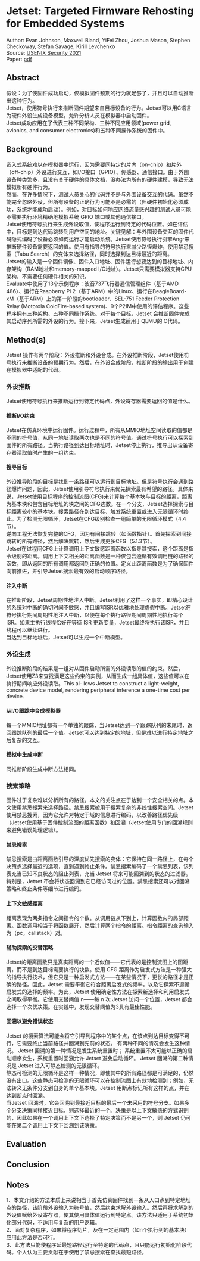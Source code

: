 # Jetset: Targeted Firmware Rehosting for Embedded Systems
Author:  Evan Johnson, Maxwell Bland, YiFei Zhou, Joshua Mason, Stephen Checkoway, Stefan Savage, Kirill Levchenko  
Source: [USENIX Security 2021](https://www.usenix.org/conference/usenixsecurity21)  
Paper:  [pdf](https://www.usenix.org/system/files/sec21fall-johnson.pdf)  

## Abstract
假设：为了使固件成功启动，仅模拟固件预期的行为就足够了，并且可以自动推断出这种行为。  
Jetset，使用符号执行来推断固件期望来自目标设备的行为。Jetset可以用C语言为硬件外设生成设备模型，允许分析人员在模拟器中启动固件。  
Jetset成功应用在了代表三种不同架构、三种不同应用领域(power grid, avionics, and consumer electronics)和五种不同操作系统的固件中。  

## Background
嵌入式系统难以在模拟器中运行，因为需要同特定的片内（on-chip）和片外（off-chip）外设进行交互，如I/O接口（GPIO）、传感器、通信接口。由于外围设备种类繁多，且没有关于硬件的具体文档，没办法为所有的硬件建模，导致无法模拟所有硬件行为。  
然而，在许多情况下，测试人员关心的代码并不是与外围设备交互的代码。虽然不能完全忽略外设，但所有设备的正确行为可能不是必需的（但硬件初始化必须成功，系统才能成功启动）。例如，对目标如何响应网络流量感兴趣的测试人员可能不需要执行环境精确地模拟系统 GPIO 端口或其他通信接口。  
Jetset使用符号执行来生成外设取值，使程序运行到特定的代码位置。如在评估中，目标是到达代码跳转到用户空间的地址。关键见解：与外围设备交互的固件代码隐式编码了设备必须如何运行才能启动系统。Jetset使用符号执行引擎Angr来推断硬件设备需要返回的值。使用有指导的符号执行来减少路径爆炸，使用禁忌搜索（Tabu Search）的变体来选择路径，同时选择到达目标最近的距离。  
Jetset的输入是一个固件镜像、固件入口地址、固件运行想要达到的目标地址、内存架构（RAM地址和memory-mapped I/O地址）。Jetset只需要模拟器支持CPU架构，不需要任何硬件相关的知识。  
Evaluate中使用了13个示例程序：波音737飞行器通信管理组件（基于AMD 486）、运行在Raspberry Pi 2（基于ARM）中的Linux、运行在BeagleBoard-xM（基于ARM）上的第一阶段的bootloader、SEL-751 Feeder Protection Relay (Motorola ColdFire-based system)、9个P2IM中使用的评估程序。这些程序拥有三种架构、五种不同操作系统。对于每个目标，Jetset 会推断固件完成其启动序列所需的外设的行为。接下来，Jetset生成适用于QEMU的 C代码。  

## Method(s)
Jetset 操作有两个阶段：外设推断和外设合成。在外设推断阶段，Jetset使用符号执行来推断设备的预期行为。然后，在外设合成阶段，推断阶段的输出用于创建在模拟器中适配的代码。

### 外设推断
Jetset使用符号执行来推断运行到特定代码点，外设寄存器需要返回的值是什么。

#### 推断I/O约束
Jetset在仿真环境中运行固件。运行过程中，所有从MMIO地址空间读取的值都是不同的符号值，从同一地址读取两次也是不同的符号值。通过符号执行可以探索到固件的所有路径。当执行路径到达目标地址时，Jetset停止执行，推导出从设备寄存器读取值时产生的一组约束。

#### 搜寻目标
外设推导阶段的目标是找到一条路径可以运行到目标地址。但是符号执行会遇到路径爆炸问题，因此，Jetset使用引导符号执行来优先探索最有希望的路径。具体来说，Jetset使用目标程序的控制流图(CFG)来计算每个基本块与目标的距离，距离为基本块和包含目标地址的块之间的CFG边数。在一个分支，Jetset选择探索与目标距离较小的基本块。搜索路径在到达目标、触发系统重置或进入无限循环时终止。为了检测无限循环，Jetset在CFG级别检查一组简单的无限循环模式（4.4节）。  
逆向工程无法恢复完整的CFG，因为有间接跳转（如函数指针）。首先探索到间接跳转的所有路径，然后解决跳转，然后生成更多CFG（5.1.3节）。  
Jetset在过程间CFG上计算调用上下文敏感距离函数以指导其搜索，这个距离是指令级别的距离。调用上下文相关的距离函数是一种仅包含遵循有效调用链的路径的函数，即从返回的所有调用都返回到正确的位置。定义此距离函数是为了确保固件向前推进，并引导Jetset搜索最有效的启动顺序路径。  

#### 注入中断
在推断阶段，Jetset周期性地注入中断。Jetset利用了这样一个事实，即精心设计的系统对中断的确切时间不敏感，并且编写ISR以优雅地处理虚假中断。Jetset在符号执行期间周期性地注入中断，以便在每个执行路径期间周期性地执行每个ISR。如果主执行线程恰好在等待 ISR 更新变量，Jetset最终将执行该ISR，并且线程可以继续进行。  
当达到目标地址后，Jetset可以生成一个中断模型。

### 外设生成
外设推断阶段的结果是一组对从固件启动所需的外设读取的值的约束。然后，Jetset使用Z3来查找满足这些约束的实例，从而生成一组具体值，这些值可以在执行期间响应外设读取。This al- lows Jetset to construct a light-weight, concrete device model, rendering peripheral inference a one-time cost per device.

#### 从I/O跟踪中合成模拟器
每一个MMIO地址都有一个单独的跟踪，当Jetset达到一个跟踪队列的末尾时，返回跟踪队列的最后一个值。Jetset可以达到特定的地址，但是难以进行特定地址之后复杂的交互。

#### 模拟中生成中断
同推断阶段生成中断方法相同。

### 搜索策略
固件过于复杂难以分析所有的路径。本文的关注点在于达到一个安全相关的点。本文使用禁忌搜索来选择路径。禁忌搜索被用于搜索复杂的非线性搜索空间。Jetset使用禁忌搜索，因为它允许对特定于域的信息进行编码，以改善路径优先级（Jetset使用基于固件控制流图的距离函数）和回溯（Jetset使用专门的回溯规则来避免错误处理逻辑）。  

#### 禁忌搜索
禁忌搜索是由距离函数引导的深度优先搜索的变体：它保持在同一路径上，在每个决策点选择最近的选项，直到遇到终止条件。禁忌搜索编码了一个禁忌列表，该列表充当已知不良状态的阻止列表，充当 Jetset 将来可能回溯到的状态的过滤器。特别是，Jetset 不会将状态回溯到它已经访问过的位置。禁忌搜索还可以对回溯策略和终止条件等细节进行编码。  

#### 上下文敏感距离
距离表现为两条指令之间指令的个数。从调用链从下到上，计算函数内的局部距离。函数调用相当于将函数展开，然后计算两个指令的距离。指令距离的查询输入为（pc，callstack）对。

#### 辅助探索的交替策略
Jetset的距离函数只是真实距离的一个近似值——它代表的是控制流图上的图距离，而不是到达目标需要执行的块数。使用 CFG 距离作为启发式方法是一种强大的指导执行技术，但它只是一种启发式方法——在某些情况下，更长的路径才是正确的路径。因此，Jetset 需要平衡它符合距离启发式的频率，以及它探索不遵循启发式的选择的频率。为此，Jetset 使用确定性方法在探索新选择和利用启发式之间取得平衡。它使用交替阈值 n——每 n 次 Jetset 访问一个位置，Jetset 都会选择一个次优决策。在实践中，发现交替阈值为3具有最佳性能。

#### 回溯以避免错误状态
Jetset 的搜索算法可能会将它引导到程序中的某个点，在该点到达目标变得不可行，它需要终止当前路径并回溯到先前的状态。 有两种不同的情况会发生这种情况。 Jetset 回溯的第一种情况是发生系统重置时； 系统重置不太可能以正确的启动顺序发生，系统重置时回溯允许 Jetset 避免启动循环。 Jetset 回溯的第二种情况是 Jetset 进入可静态检测的无限循环。  
静态可检测的无限循环是这样一种情况，即使其中的所有路径都是可满足的，仍然没有出口。这些静态可检测的无限循环可以在控制流图上有效地检测到；例如，无法转义无条件分支到自身的单个基本块。Jetset 用断点标记所有这样的点，并在达到断点时回溯。  
当Jetset 回溯时，它会回溯到最接近目标的最后一个未采用的符号分支。如果多个分支决策同样接近目标，则选择最近的一个。决策是以上下文敏感的方式识别的，因此如果在一个调用上下文下选择了特定决策而不是另一个，则 Jetset 仍可能在第二个调用上下文下回溯到该决策。  

## Evaluation


## Conclusion

## Notes
1、本文介绍的方法本质上来说相当于首先仿真固件找到一条从入口点到特定地址点的路径，该阶段外设输入为符号值，然后约束求解外设输入。然后再将求解到的外设值赋给外设寄存器，使其使用具体值运行到特定点。该方法只适用于系统初始化部分代码，不适用与复杂的用户逻辑。  
2、面对复杂程序，如果将程序切片，及在一定范围内（如n个执行到的基本块）应用此方法是否可行。  
3、此方法只能使程序延最短路径运行至特定的代码点，且只能运行初始化阶段代码。个人认为主要贡献在于使用了禁忌搜索在查找最短路径。